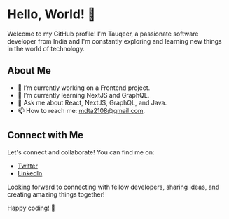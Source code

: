 # Hello, World! 👋

Welcome to my GitHub profile! I'm Tauqeer, a passionate software developer from India and I'm constantly exploring and learning new things in the world of technology.

## About Me

- 🔭 I’m currently working on a Frontend project.
- 🌱 I’m currently learning NextJS and GraphQL.
- 💬 Ask me about React, NextJS, GraphQL, and Java.
- 📫 How to reach me: mdta2108@gmail.com.



## Connect with Me

Let's connect and collaborate! You can find me on:

- [Twitter](@MdTauqeerAlam21)
- [LinkedIn](https://www.linkedin.com/in/md-tauqeer-alam-896539168/)

Looking forward to connecting with fellow developers, sharing ideas, and creating amazing things together!

Happy coding! 🚀

